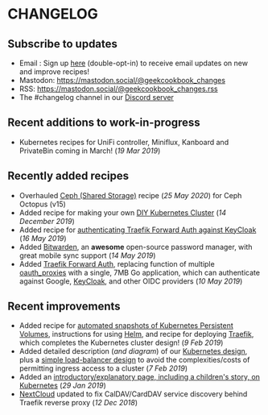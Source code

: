 # CHANGELOG

## Subscribe to updates

* Email : Sign up [here](http://eepurl.com/dfx95n) (double-opt-in) to receive email updates on new and improve recipes!
* Mastodon: https://mastodon.social/@geekcookbook_changes
* RSS: https://mastodon.social/@geekcookbook_changes.rss
* The #changelog channel in our [Discord server](http://chat.funkypenguin.co.nz)

## Recent additions to work-in-progress

* Kubernetes recipes for UniFi controller, Miniflux, Kanboard and PrivateBin coming in March! (_19 Mar 2019_)

## Recently added recipes
* Overhauled [Ceph (Shared Storage)](https://geek-cookbook.funkypenguin.co.nz/ha-docker-swarm/shared-storage-ceph/) recipe (_25 May 2020_) for Ceph Octopus (v15)
* Added recipe for making your own [DIY Kubernetes Cluster](/kubernetes/diycluster/) (_14 December 2019_)
* Added recipe for [authenticating Traefik Forward Auth against KeyCloak](/ha-docker-swarm/traefik-forward-auth/keycloak/) (_16 May 2019_)
* Added [Bitwarden](/recipes/bitwarden/), an **awesome** open-source password manager, with great mobile sync support (_14 May 2019_)
* Added [Traefik Forward Auth](/ha-docker-swarm/traefik-forward-auth/), replacing function of multiple [oauth_proxies](/reference/oauth_proxy/) with a single, 7MB Go application, which can authenticate against Google, [KeyCloak](/recipes/keycloak/), and other OIDC providers (_10 May 2019_)

## Recent improvements

* Added recipe for [automated snapshots of Kubernetes Persistent Volumes](/kubernetes/snapshots/), instructions for using [Helm](/kubernetes/helm/), and recipe for deploying [Traefik](/kubernetes/traefik/), which completes the Kubernetes cluster design! (_9 Feb 2019_)
* Added detailed description (_and diagram_) of our [Kubernetes design](/kubernetes/design/), plus a [simple load-balancer design](kubernetes/loadbalancer/) to avoid the complexities/costs of permitting ingress access to a cluster (_7 Feb 2019_)
* Added an [introductory/explanatory page, including a children's story, on Kubernetes](/kubernetes/start/) (_29 Jan 2019_)
* [NextCloud](/recipes/nextcloud/) updated to fix CalDAV/CardDAV service discovery behind Traefik reverse proxy (_12 Dec 2018_)
